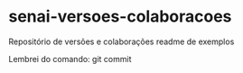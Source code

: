 ﻿# senai-versoes-colaboracoes
Repositório de versões e colaborações
readme de exemplos

Lembrei do comando: git commit